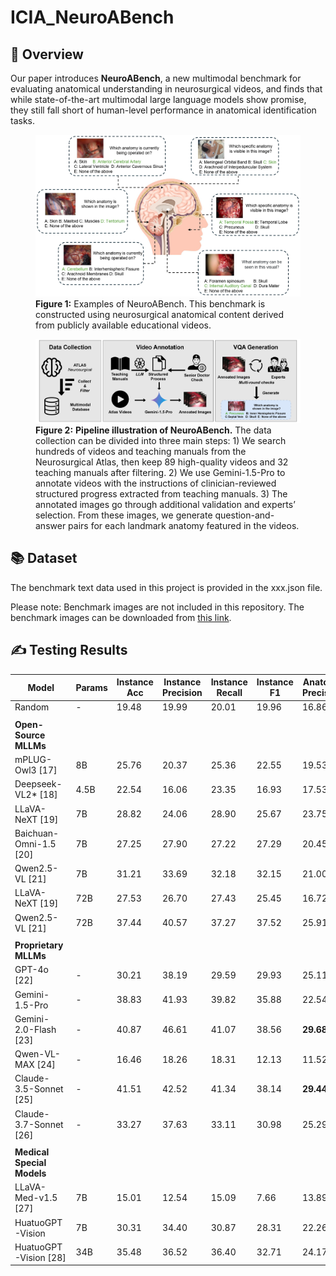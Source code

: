 # ICIA_NeuroABench

## 📝 Overview
Our paper introduces **NeuroABench**, a new multimodal benchmark for evaluating anatomical understanding in neurosurgical videos, and finds that while state-of-the-art multimodal large language models show promise, they still fall short of human-level performance in anatomical identification tasks.  

<figure>
  <img src="IMAGE/dataset_example.jpg" alt="The reward and S(q) curves of the Qwen-2.5-VL-7B during training on the SGG-VQA dataset." width="1000"/>
  <figcaption><b>Figure 1:</b> Examples of NeuroABench. This benchmark is constructed using neurosurgical anatomical content derived from publicly available educational videos.</figcaption>
</figure>


<figure>
  <img src="IMAGE/Figure1.jpg" alt="The reward and S(q) curves of the Qwen-2.5-VL-7B during training on the SGG-VQA dataset." width="1000"/>
  <figcaption><b>Figure 2:</b> <b>Pipeline illustration of NeuroABench.</b> The data collection can be divided into three main steps: 1) We search hundreds of videos and teaching
manuals from the Neurosurgical Atlas, then keep 89 high-quality videos and 32 teaching manuals after filtering. 2) We use Gemini-1.5-Pro to annotate videos
with the instructions of clinician-reviewed structured progress extracted from teaching manuals. 3) The annotated images go through additional validation and
experts’ selection. From these images, we generate question-and-answer pairs for each landmark anatomy featured in the videos.</figcaption>
</figure>

## 📚 Dataset

The benchmark text data used in this project is provided in the xxx.json file.

Please note: Benchmark images are not included in this repository.
The benchmark images can be downloaded from [this link](https://example.com/download-link).

## ✍ Testing Results 

| Model                  | Params | Instance Acc | Instance Precision | Instance Recall | Instance F1 | Anatomy Precision | Anatomy Recall | Anatomy F1 |
|------------------------|--------|--------------|-------------------|----------------|-------------|-------------------|---------------|------------|
| Random                 | -      | 19.48        | 19.99             | 20.01          | 19.96       | 16.86             | 12.10         | 1.68       |
|                        |        |              |                   |                |             |                   |               |            |
| **Open-Source MLLMs**  |        |              |                   |                |             |                   |               |            |
| mPLUG-Owl3 [17]        | 8B     | 25.76        | 20.37             | 25.36          | 22.55       | 19.53             | 17.96         | 15.80      |
| Deepseek-VL2* [18]     | 4.5B   | 22.54        | 16.06             | 23.35          | 16.93       | 17.53             | 14.96         | 14.65      |
| LLaVA-NeXT [19]        | 7B     | 28.82        | 24.06             | 28.90          | 25.67       | 23.75             | 18.82         | 18.64      |
| Baichuan-Omni-1.5 [20] | 7B     | 27.25        | 27.90             | 27.22          | 27.29       | 20.45             | 15.07         | 15.10      |
| Qwen2.5-VL [21]        | 7B     | 31.21        | 33.69             | 32.18          | 32.15       | 21.00             | 19.04         | 18.01      |
| LLaVA-NeXT [19]        | 72B    | 27.53        | 26.70             | 27.43          | 25.45       | 16.72             | 16.62         | 14.60      |
| Qwen2.5-VL [21]        | 72B    | 37.44        | 40.57             | 37.27          | 37.52       | 25.91             | 20.20         | 20.17      |
|                        |        |              |                   |                |             |                   |               |            |
| **Proprietary MLLMs**  |        |              |                   |                |             |                   |               |            |
| GPT-4o [22]            | -      | 30.21        | 38.19             | 29.59          | 29.93       | 25.11             | 20.48         | 19.56      |
| Gemini-1.5-Pro         | -      | 38.83        | 41.93             | 39.82          | 35.88       | 22.54             | 23.35         | 20.57      |
| Gemini-2.0-Flash [23]  | -      | 40.87        | 46.61             | 41.07          | 38.56       | **29.68**         | **27.02**     | **25.52**  |
| Qwen-VL-MAX [24]       | -      | 16.46        | 18.26             | 18.31          | 12.13       | 11.52             | 9.29          | 9.29       |
| Claude-3.5-Sonnet [25] | -      | 41.51        | 42.52             | 41.34          | 38.14       | **29.44**         | **27.03**     | **24.52**  |
| Claude-3.7-Sonnet [26] | -      | 33.27        | 37.63             | 33.11          | 30.98       | 25.29             | 20.00         | 20.35      |
|                        |        |              |                   |                |             |                   |               |            |
| **Medical Special Models** |    |              |                   |                |             |                   |               |            |
| LLaVA-Med-v1.5 [27]    | 7B     | 15.01        | 12.54             | 15.09          | 7.66        | 13.89             | 10.53         | 10.79      |
| HuatuoGPT-Vision       | 7B     | 30.31        | 34.40             | 30.87          | 28.31       | 22.26             | 20.98         | 18.85      |
| HuatuoGPT-Vision [28]  | 34B    | 35.48        | 36.52             | 36.40          | 32.71       | 24.17             | 23.76         | 21.49      |
